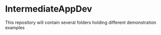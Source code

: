 # IntermediateAppDev

This repository will contain several folders holding different demonstration examples
